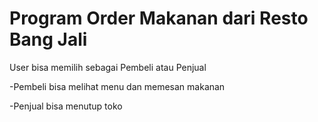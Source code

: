 # Program Order Makanan dari Resto Bang Jali
User bisa memilih sebagai Pembeli atau Penjual

-Pembeli bisa melihat menu dan memesan makanan

-Penjual bisa menutup toko
